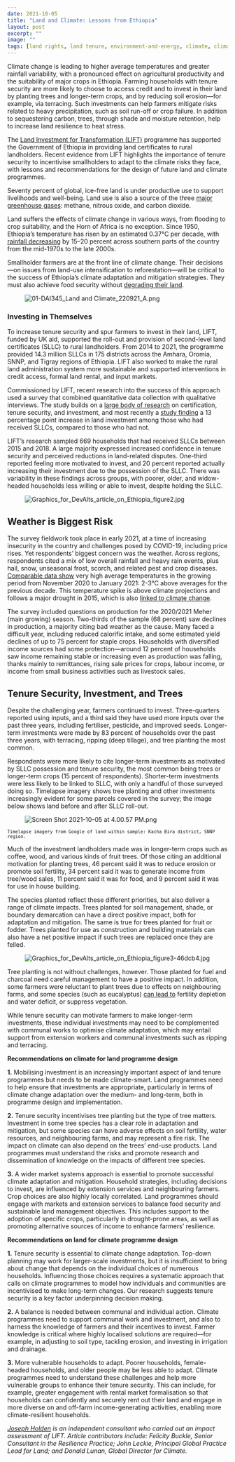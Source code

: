 ```yaml
---
date: 2021-10-05
title: "Land and Climate: Lessons from Ethiopia"
layout: post
excerpt: ""
image: ""
tags: [land rights, land tenure, environment-and-energy, climate, climate change]
---
```

<p>Climate change is leading to higher average temperatures and greater rainfall variability, with a pronounced effect on agricultural productivity and the suitability of major crops in Ethiopia. Farming households with tenure security are more likely to choose to access credit and to invest in their land by planting trees and longer-term crops, and by reducing soil erosion—for example, via terracing. Such investments can help farmers mitigate risks related to heavy precipitation, such as soil run-off or crop failure. In addition to sequestering carbon, trees, through shade and moisture retention, help to increase land resilience to heat stress.</p><p>The <a href="https://www.dai.com/our-work/projects/ethiopia-land-investment-transformation-lift">Land Investment for Transformation (LIFT)</a> programme has supported the Government of Ethiopia in providing land certificates to rural landholders. Recent evidence from LIFT highlights the importance of tenure security to incentivise smallholders to adapt to the climate risks they face, with lessons and recommendations for the design of future land and climate programmes.</p><p>Seventy percent of global, ice-free land is under productive use to support livelihoods and well-being. Land use is also a source of the three <a href="https://www.ipcc.ch/srccl/">major greenhouse gases</a>: methane, nitrous oxide, and carbon dioxide.</p><p>Land suffers the effects of climate change in various ways, from flooding to crop suitability, and the Horn of Africa is no exception. Since 1950, Ethiopia’s temperature has risen by an estimated 0.37°C per decade, with <a href="https://www.usaid.gov/sites/default/files/documents/1860/A%20Climate%20Trend%20Analysis%20of%20Ethiopia.pdf">rainfall decreasing</a> by 15–20 percent across southern parts of the country from the mid-1970s to the late 2000s.</p><p>Smallholder farmers are at the front line of climate change. Their decisions—on issues from land-use intensification to reforestation—will be critical to the success of Ethiopia’s climate adaptation and mitigation strategies. They must also achieve food security without <a href="https://www.ipcc.ch/srccl/">degrading their land</a>.</p><figure class="kg-card kg-image-card"><img src="https://pubs.ghost.io/uploads/01-DAI345_Land%20and%20Climate_220921_A.png" class="kg-image" alt="01-DAI345_Land and Climate_220921_A.png" loading="lazy"></figure><h3 id="investing-in-themselves">Investing in Themselves</h3><p>To increase tenure security and spur farmers to invest in their land, LIFT, funded by UK aid, supported the roll-out and provision of second-level land certificates (SLLC) to rural landholders. From 2014 to 2021, the programme provided 14.3 million SLLCs in 175 districts across the Amhara, Oromia, SNNP, and Tigray regions of Ethiopia. LIFT also worked to make the rural land administration system more sustainable and supported interventions in credit access, formal land rental, and input markets.</p><p>Commissioned by LIFT, recent research into the success of this approach used a survey that combined quantitative data collection with qualitative interviews. The study builds on a <a href="https://www.tandfonline.com/doi/full/10.1080/19439342.2016.1160947">large body of research</a> on certification, tenure security, and investment, and most recently a <a href="https://ebrary.ifpri.org/digital/collection/p15738coll2/id/134083">study finding</a> a 13 percentage point increase in land investment among those who had received SLLCs, compared to those who had not.</p><p>LIFT’s research sampled 669 households that had received SLLCs between 2015 and 2018. A large majority expressed increased confidence in tenure security and perceived reductions in land-related disputes. One-third reported feeling more motivated to invest, and 20 percent reported actually increasing their investment due to the possession of the SLLC. There was variability in these findings across groups, with poorer, older, and widow-headed households less willing or able to invest, despite holding the SLLC.</p><figure class="kg-card kg-image-card"><img src="https://pubs.ghost.io/uploads/Graphics_for_DevAlts_article_on_Ethiopia_figure2.jpg" class="kg-image" alt="Graphics_for_DevAlts_article_on_Ethiopia_figure2.jpg" loading="lazy"></figure><h2 id="weather-is-biggest-risk">Weather is Biggest Risk</h2><p>The survey fieldwork took place in early 2021, at a time of increasing insecurity in the country and challenges posed by COVID-19, including price rises. Yet respondents’ biggest concern was the weather. Across regions, respondents cited a mix of low overall rainfall and heavy rain events, plus hail, snow, unseasonal frost, scorch, and related pest and crop diseases. <a href="https://www.ncei.noaa.gov/products">Comparable data show</a> very high average temperatures in the growing period from November 2020 to January 2021: 2-3°C above averages for the previous decade. This temperature spike is above climate projections and follows a major drought in 2015, which is also <a href="https://journals.ametsoc.org/view/journals/bams/97/12/bams-d-16-0167.1.xml">linked to climate change</a>.</p><p>The survey included questions on production for the 2020/2021 Meher (main growing) season. Two-thirds of the sample (68 percent) saw declines in production, a majority citing bad weather as the cause. Many faced a difficult year, including reduced calorific intake, and some estimated yield declines of up to 75 percent for staple crops. Households with diversified income sources had some protection—around 12 percent of households saw income remaining stable or increasing even as production was falling, thanks mainly to remittances, rising sale prices for crops, labour income, or income from small business activities such as livestock sales.</p><h2 id="tenure-security-investment-and-trees">Tenure Security, Investment, and Trees</h2><p>Despite the challenging year, farmers continued to invest. Three-quarters reported using inputs, and a third said they have used more inputs over the past three years, including fertiliser, pesticide, and improved seeds. Longer-term investments were made by 83 percent of households over the past three years, with terracing, ripping (deep tillage), and tree planting the most common.</p><p>Respondents were more likely to cite longer-term investments as motivated by SLLC possession and tenure security, the most common being trees or longer-term crops (15 percent of respondents). Shorter-term investments were less likely to be linked to SLLC, with only a handful of those surveyed doing so. Timelapse imagery shows tree planting and other investments increasingly evident for some parcels covered in the survey; the image below shows land before and after SLLC roll-out.</p><figure class="kg-card kg-image-card"><img src="https://pubs.ghost.io/uploads/Screen%20Shot%202021-10-05%20at%204.00.57%20PM.png" class="kg-image" alt="Screen Shot 2021-10-05 at 4.00.57 PM.png" loading="lazy"></figure><p><code><code>Timelapse imagery from Google of land within sample: Kacha Bira district, SNNP region.</code></code></p><p>Much of the investment landholders made was in longer-term crops such as coffee, wood, and various kinds of fruit trees. Of those citing an additional motivation for planting trees, 46 percent said it was to reduce erosion or promote soil fertility, 34 percent said it was to generate income from tree/wood sales, 11 percent said it was for food, and 9 percent said it was for use in house building.</p><p>The species planted reflect these different priorities, but also deliver a range of climate impacts. Trees planted for soil management, shade, or boundary demarcation can have a direct positive impact, both for adaptation and mitigation. The same is true for trees planted for fruit or fodder. Trees planted for use as construction and building materials can also have a net positive impact if such trees are replaced once they are felled.</p><figure class="kg-card kg-image-card"><img src="https://pubs.ghost.io/uploads/Graphics_for_DevAlts_article_on_Ethiopia_figure3-46dcb4.jpg" class="kg-image" alt="Graphics_for_DevAlts_article_on_Ethiopia_figure3-46dcb4.jpg" loading="lazy"></figure><p>Tree planting is not without challenges, however. Those planted for fuel and charcoal need careful management to have a positive impact. In addition, some farmers were reluctant to plant trees due to effects on neighbouring farms, and some species (such as eucalyptus) <a href="https://www.scirp.org/(S(351jmbntvnsjt1aadkposzje))/reference/referencespapers.aspx?referenceid=1938879">can lead to</a> fertility depletion and water deficit, or suppress vegetation.</p><p>While tenure security can motivate farmers to make longer-term investments, these individual investments may need to be complemented with communal works to optimise climate adaptation, which may entail support from extension workers and communal investments such as ripping and terracing.</p><p><strong>Recommendations on climate for land programme design</strong></p><p><strong>1.</strong> Mobilising investment is an increasingly important aspect of land tenure programmes but needs to be made climate-smart. Land programmes need to help ensure that investments are appropriate, particularly in terms of climate change adaptation over the medium- and long-term, both in programme design and implementation.</p><p><strong>2.</strong> Tenure security incentivises tree planting but the type of tree matters. Investment in some tree species has a clear role in adaptation and mitigation, but some species can have adverse effects on soil fertility, water resources, and neighbouring farms, and may represent a fire risk. The impact on climate can also depend on the trees’ end-use products. Land programmes must understand the risks and promote research and dissemination of knowledge on the impacts of different tree species.</p><p><strong>3.</strong> A wider market systems approach is essential to promote successful climate adaptation and mitigation. Household strategies, including decisions to invest, are influenced by extension services and neighbouring farmers. Crop choices are also highly locally correlated. Land programmes should engage with markets and extension services to balance food security and sustainable land management objectives. This includes support to the adoption of specific crops, particularly in drought-prone areas, as well as promoting alternative sources of income to enhance farmers’ resilience.</p><p><strong>Recommendations on land for climate programme design</strong></p><p><strong>1.</strong> Tenure security is essential to climate change adaptation. Top-down planning may work for larger-scale investments, but it is insufficient to bring about change that depends on the individual choices of numerous households. Influencing those choices requires a systematic approach that calls on climate programmes to model how individuals and communities are incentivised to make long-term changes. Our research suggests tenure security is a key factor underpinning decision making.</p><p><strong>2.</strong> A balance is needed between communal and individual action. Climate programmes need to support communal work and investment, and also to harness the knowledge of farmers and their incentives to invest. Farmer knowledge is critical where highly localised solutions are required—for example, in adjusting to soil type, tackling erosion, and investing in irrigation and drainage.</p><p><strong>3.</strong> More vulnerable households to adapt. Poorer households, female-headed households, and older people may be less able to adapt. Climate programmes need to understand these challenges and help more vulnerable groups to enhance their tenure security. This can include, for example, greater engagement with rental market formalisation so that households can confidently and securely rent out their land and engage in more diverse on and off-farm income-generating activities, enabling more climate-resilient households.</p><p><em><a href="https://www.linkedin.com/in/joseph-holden/">Joseph Holden</a> is an independent consultant who carried out an impact assessment of LIFT. Article contributors include: Felicity Buckle, Senior Consultant in the Resilience Practice; John Leckie, Principal Global Practice Lead for Land; and Donald Lunan, Global Director for Climate.</em></p>
  